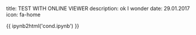 title: TEST WITH ONLINE VIEWER
description: ok I wonder
date: 29.01.2017
icon: fa-home

{{ ipynb2html('cond.ipynb') }}
